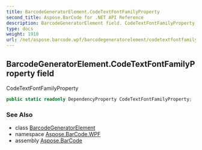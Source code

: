 ```yaml
---
title: BarcodeGeneratorElement.CodeTextFontFamilyProperty
second_title: Aspose.BarCode for .NET API Reference
description: BarcodeGeneratorElement field. CodeTextFontFamilyProperty
type: docs
weight: 1910
url: /net/aspose.barcode.wpf/barcodegeneratorelement/codetextfontfamilyproperty/
---
```

## BarcodeGeneratorElement.CodeTextFontFamilyProperty field

CodeTextFontFamilyProperty

```csharp
public static readonly DependencyProperty CodeTextFontFamilyProperty;
```

### See Also

* class [BarcodeGeneratorElement](../)
* namespace [Aspose.BarCode.WPF](../../../aspose.barcode.wpf/)
* assembly [Aspose.BarCode](../../../)



